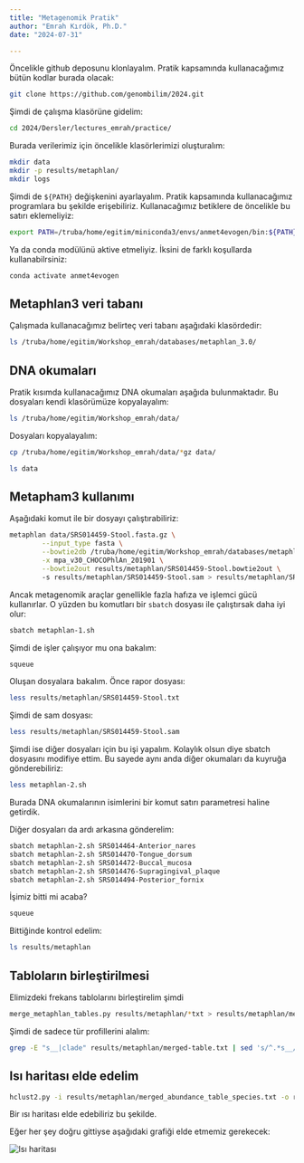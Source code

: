 ```yaml
---
title: "Metagenomik Pratik"
author: "Emrah Kırdök, Ph.D."
date: "2024-07-31"

---
```


Öncelikle github deposunu klonlayalım. Pratik kapsamında kullanacağımız bütün kodlar burada olacak:

```bash
git clone https://github.com/genombilim/2024.git
```

Şimdi de çalışma klasörüne gidelim:

```bash
cd 2024/Dersler/lectures_emrah/practice/
```

Burada verilerimiz için öncelikle klasörlerimizi oluşturalım:

```bash
mkdir data
mkdir -p results/metaphlan/
mkdir logs
```

Şimdi de `${PATH}` değişkenini ayarlayalım. Pratik kapsamında kullanacağımız programlara bu şekilde erişebiliriz. Kullanacağımız betiklere de öncelikle bu satırı eklemeliyiz:

```bash
export PATH=/truba/home/egitim/miniconda3/envs/anmet4evogen/bin:${PATH}
```

Ya da conda modülünü aktive etmeliyiz. İksini de farklı koşullarda kullanabilrsiniz:

```bash
conda activate anmet4evogen
```

## Metaphlan3 veri tabanı

Çalışmada kullanacağımız belirteç veri tabanı aşağıdaki klasördedir:

```bash
ls /truba/home/egitim/Workshop_emrah/databases/metaphlan_3.0/
```

## DNA okumaları

Pratik kısımda kullanacağımız DNA okumaları aşağıda bulunmaktadır. Bu dosyaları kendi klasörümüze kopyalayalım:

```bash
ls /truba/home/egitim/Workshop_emrah/data/
```

Dosyaları kopyalayalım:

```bash
cp /truba/home/egitim/Workshop_emrah/data/*gz data/

ls data
```

## Metapham3 kullanımı

Aşağıdaki komut ile bir dosyayı çalıştırabiliriz:

```bash
metaphlan data/SRS014459-Stool.fasta.gz \
        --input_type fasta \
        --bowtie2db /truba/home/egitim/Workshop_emrah/databases/metaphlan_3.0/ \
        -x mpa_v30_CHOCOPhlAn_201901 \
        --bowtie2out results/metaphlan/SRS014459-Stool.bowtie2out \ 
        -s results/metaphlan/SRS014459-Stool.sam > results/metaphlan/SRS014459-Stool.txt
```

Ancak metagenomik araçlar genellikle fazla hafıza ve işlemci gücü kullanırlar. O yüzden bu komutları bir `sbatch` dosyası ile çalıştırsak daha iyi olur:

```bash
sbatch metaphlan-1.sh
```

Şimdi de işler çalışıyor mu ona bakalım:

```bash
squeue
```

Oluşan dosyalara bakalım. Önce rapor dosyası:

```bash
less results/metaphlan/SRS014459-Stool.txt
```

Şimdi de sam dosyası:

```bash
less results/metaphlan/SRS014459-Stool.sam
```

Şimdi ise diğer dosyaları için bu işi yapalım. Kolaylık olsun diye sbatch dosyasını modifiye ettim. Bu sayede aynı anda diğer okumaları da kuyruğa gönderebiliriz:

```bash
less metaphlan-2.sh
```

Burada DNA okumalarının isimlerini bir komut satırı parametresi haline getirdik.

Diğer dosyaları da ardı arkasına gönderelim:

```bash
sbatch metaphlan-2.sh SRS014464-Anterior_nares
sbatch metaphlan-2.sh SRS014470-Tongue_dorsum
sbatch metaphlan-2.sh SRS014472-Buccal_mucosa
sbatch metaphlan-2.sh SRS014476-Supragingival_plaque
sbatch metaphlan-2.sh SRS014494-Posterior_fornix
```

İşimiz bitti mi acaba? 

```bash
squeue
```

Bittiğinde kontrol edelim:

```bash
ls results/metaphlan
```

## Tabloların birleştirilmesi

Elimizdeki frekans tablolarını birleştirelim şimdi

```bash
merge_metaphlan_tables.py results/metaphlan/*txt > results/metaphlan/merged-table.txt
```

Şimdi de sadece tür profillerini alalım:

```bash
grep -E "s__|clade" results/metaphlan/merged-table.txt | sed 's/^.*s__//g'\ | cut -f1,3-8 | sed -e 's/clade_name/body_site/g' > results/metaphlan/merged_abundance_table_species.txt
```

## Isı haritası elde edelim

```bash
hclust2.py -i results/metaphlan/merged_abundance_table_species.txt -o results/metaphlan/abundance_heatmap_species.png --f_dist_f braycurtis --s_dist_f braycurtis 
```

Bir ısı haritası elde edebiliriz bu şekilde.

Eğer her şey doğru gittiyse aşağıdaki grafiği elde etmemiz gerekecek:

![Isı haritası](abundance_heatmap_species.png)